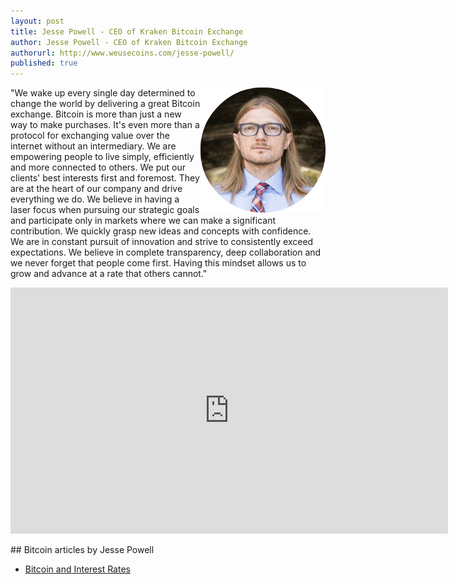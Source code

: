 ```yaml
---
layout: post
title: Jesse Powell - CEO of Kraken Bitcoin Exchange
author: Jesse Powell - CEO of Kraken Bitcoin Exchange
authorurl: http://www.weusecoins.com/jesse-powell/
published: true
---
```



<img src="/images/jesse-powell.png" alt="Jesse Powell" align="right">"We wake up every single day determined to change the world by delivering a great Bitcoin exchange. Bitcoin is more than just a new way to make purchases. It's even more than a protocol for exchanging value over the internet without an intermediary. We are empowering people to live simply, efficiently and more connected to others. We put our clients' best interests first and foremost. They are at the heart of our company and drive everything we do. We believe in having a laser focus when pursuing our strategic goals and participate only in markets where we can make a significant contribution. We quickly grasp new ideas and concepts with confidence. We are in constant pursuit of innovation and strive to consistently exceed expectations. We believe in complete transparency, deep collaboration and we never forget that people come first. Having this mindset allows us to grow and advance at a rate that others cannot."
<p>
<iframe width="700" height="394" src="https://www.youtube.com/embed/p4xJOPIOFiM" frameborder="0" allowfullscreen></iframe>
<p>
## Bitcoin articles by Jesse Powell
<ul>
<li><a href="">Bitcoin and Interest Rates</a></li>
</ul>